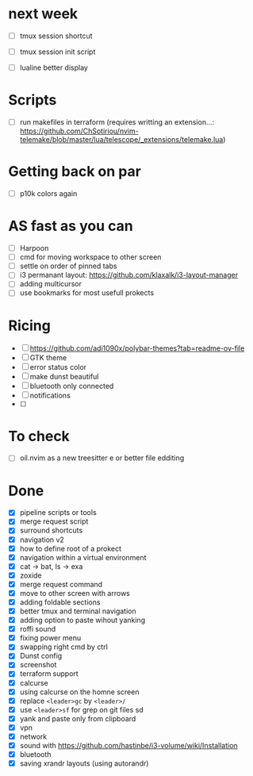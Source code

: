 # next week
- [ ] tmux session shortcut
- [ ] tmux session init script
- [ ] lualine better display



# Scripts
- [ ] run makefiles in terraform (requires writting an extension...: https://github.com/ChSotiriou/nvim-telemake/blob/master/lua/telescope/_extensions/telemake.lua)


# Getting back on par

- [ ] p10k colors again


# AS fast as you can
- [ ] Harpoon
- [ ] cmd for moving workspace to other screen
- [ ] settle on order of pinned tabs
- [ ] i3 permanant layout:  https://github.com/klaxalk/i3-layout-manager
- [ ] adding multicursor
- [ ] use bookmarks for most usefull prokects

# Ricing

- [ ] https://github.com/adi1090x/polybar-themes?tab=readme-ov-file
- [ ] GTK theme
- [ ] error status color
- [ ] make dunst beautiful
- [ ] bluetooth only connected
- [ ] notifications
- [ ] 

# To check
- [ ] oil.nvim as a new treesitter e or better file edditing


# Done
- [x] pipeline scripts or tools
- [x] merge request script
- [x] surround shortcuts
- [x] navigation v2
- [x] how to define root of a prokect
- [x] navigation within a virtual environment
- [x] cat -> bat, ls -> exa
- [x] zoxide
- [x] merge request command
- [x] move to other screen with arrows
- [x] adding foldable sections
- [x] better tmux and terminal navigation
- [x] adding option to paste wihout yanking
- [x] roffi sound
- [x] fixing power menu
- [x] swapping right cmd by ctrl
- [x] Dunst config
- [x] screenshot
- [x] terraform support
- [x] calcurse
- [x] using calcurse on the homne screen
- [x] replace `<leader>gc` by `<leader>/`
- [x] use `<leader>sf` for grep on git files sd 
- [x] yank and paste only from clipboard
- [x] vpn
- [x] network 
- [x] sound with https://github.com/hastinbe/i3-volume/wiki/Installation
- [x] bluetooth
- [x] saving xrandr layouts (using autorandr)
